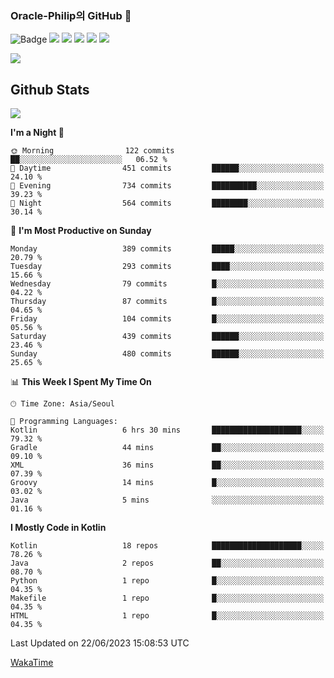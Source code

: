 ### Oracle-Philip의 GitHub 👋

![Badge](http://img.shields.io/badge/-Java-black?style=flat-square)
<img src="https://img.shields.io/badge/ -Kotlin-black?style=flat-square&logo=Kotlin&logoColor=#7F52FF"/></a>
<img src="https://img.shields.io/badge/ -Dart-black?style=flat-square&logo=Dart&logoColor=#0175C2"/></a>
<img src="https://img.shields.io/badge/ -Android-black?style=flat-square&logo=Android&logoColor=#3DDC84"/></a>
<img src="https://img.shields.io/badge/ -Flutter-black?style=flat-square&logo=Flutter&logoColor=#02569B"/></a>
<img src="https://img.shields.io/badge/ -Firebase-black?style=flat-square&logo=Firebase&logoColor=#FFCA28"/></a>

<img src="https://img.shields.io/badge/ -BLE-black?style=flat-square&logo=Bluetooth&logoColor=#0082FC"/></a>

<!--
<img src="https://img.shields.io/badge/ -STM32F103-black?style=flat-square&logo=STMicroelectronics&logoColor=#03234B"/></a>
<img src="https://img.shields.io/badge/ -Qt-black?style=flat-square&logo=Qt&logoColor=#41CD52"/></a>
-->

<!--
![Badge](http://img.shields.io/badge/-Java-black?style=flat-square)
![Badge](http://img.shields.io/badge/-Koltin-black?style=flat-square)
![Badge](http://img.shields.io/badge/-Dart-black?style=flat-square)
![Badge](http://img.shields.io/badge/-Android-black?style=flat-square)
![Badge](http://img.shields.io/badge/-Flutter-black?style=flat-square)
![Badge](http://img.shields.io/badge/-Firebase-black?style=flat-square)
-->

## Github Stats  
<div align="left"><img src="https://github-readme-stats.vercel.app/api?username=Oracle-Philip&show_icons=true&count_private=true&hide_border=true" align="center" /></div>


<!--START_SECTION:waka-->
**I'm a Night 🦉** 

```text
🌞 Morning                122 commits         ██░░░░░░░░░░░░░░░░░░░░░░░   06.52 % 
🌆 Daytime                451 commits         ██████░░░░░░░░░░░░░░░░░░░   24.10 % 
🌃 Evening                734 commits         ██████████░░░░░░░░░░░░░░░   39.23 % 
🌙 Night                  564 commits         ████████░░░░░░░░░░░░░░░░░   30.14 % 
```
📅 **I'm Most Productive on Sunday** 

```text
Monday                   389 commits         █████░░░░░░░░░░░░░░░░░░░░   20.79 % 
Tuesday                  293 commits         ████░░░░░░░░░░░░░░░░░░░░░   15.66 % 
Wednesday                79 commits          █░░░░░░░░░░░░░░░░░░░░░░░░   04.22 % 
Thursday                 87 commits          █░░░░░░░░░░░░░░░░░░░░░░░░   04.65 % 
Friday                   104 commits         █░░░░░░░░░░░░░░░░░░░░░░░░   05.56 % 
Saturday                 439 commits         ██████░░░░░░░░░░░░░░░░░░░   23.46 % 
Sunday                   480 commits         ██████░░░░░░░░░░░░░░░░░░░   25.65 % 
```


📊 **This Week I Spent My Time On** 

```text
🕑︎ Time Zone: Asia/Seoul

💬 Programming Languages: 
Kotlin                   6 hrs 30 mins       ████████████████████░░░░░   79.32 % 
Gradle                   44 mins             ██░░░░░░░░░░░░░░░░░░░░░░░   09.10 % 
XML                      36 mins             ██░░░░░░░░░░░░░░░░░░░░░░░   07.39 % 
Groovy                   14 mins             █░░░░░░░░░░░░░░░░░░░░░░░░   03.02 % 
Java                     5 mins              ░░░░░░░░░░░░░░░░░░░░░░░░░   01.16 % 
```

**I Mostly Code in Kotlin** 

```text
Kotlin                   18 repos            ████████████████████░░░░░   78.26 % 
Java                     2 repos             ██░░░░░░░░░░░░░░░░░░░░░░░   08.70 % 
Python                   1 repo              █░░░░░░░░░░░░░░░░░░░░░░░░   04.35 % 
Makefile                 1 repo              █░░░░░░░░░░░░░░░░░░░░░░░░   04.35 % 
HTML                     1 repo              █░░░░░░░░░░░░░░░░░░░░░░░░   04.35 % 
```




 Last Updated on 22/06/2023 15:08:53 UTC
<!--END_SECTION:waka-->


<!--
**Oracle-Philip/Oracle-Philip** is a ✨ _special_ ✨ repository because its `README.md` (this file) appears on your GitHub profile.

Here are some ideas to get you started:

- 🔭 I’m currently working on ...
- 🌱 I’m currently learning ...
- 👯 I’m looking to collaborate on ...
- 🤔 I’m looking for help with ...
- 💬 Ask me about ...
- 📫 How to reach me: ...
- 😄 Pronouns: ...
- ⚡ Fun fact: ...
-->


[WakaTime](https://wakatime.com/dashboard)
